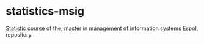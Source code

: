 # statistics-msig
Statistic course of the, master in management of information systems Espol, repository 
